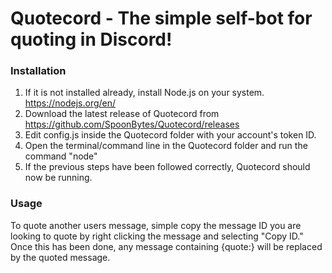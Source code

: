 # Quotecord - The simple self-bot for quoting in Discord!

### Installation
1. If it is not installed already, install Node.js on your system. https://nodejs.org/en/
2. Download the latest release of Quotecord from https://github.com/SpoonBytes/Quotecord/releases
3. Edit config.js inside the Quotecord folder with your account's token ID.
4. Open the terminal/command line in the Quotecord folder and run the command "node"
5. If the previous steps have been followed correctly, Quotecord should now be running.

### Usage
To quote another users message, simple copy the message ID you are looking to quote by right clicking the message and selecting "Copy ID." Once this has been done, any message containing {quote:<messageid>} will be replaced by the quoted message.
